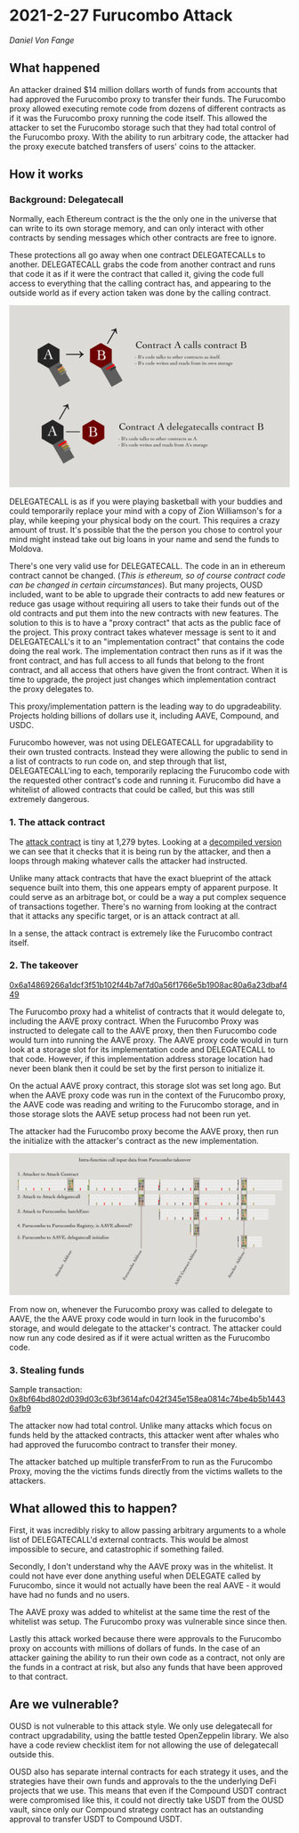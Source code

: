 # 2021-2-27 Furucombo Attack

_Daniel Von Fange_

## What happened

An attacker drained $14 million dollars worth of funds from accounts that had approved the Furucombo proxy to transfer their funds. The Furucombo proxy allowed executing remote code from dozens of different contracts as if it was the Furucombo proxy running the code itself. This allowed the attacker to set the Furucombo storage such that they had total control of the Furucombo proxy. With the ability to run arbitrary code, the attacker had the proxy execute batched transfers of users' coins to the attacker.

## How it works

### Background: Delegatecall

Normally, each Ethereum contract is the the only one in the universe that can write to its own storage memory, and can only interact with other contracts by sending messages which other contracts are free to ignore.

These protections all go away when one contract DELEGATECALLs to another. DELEGATECALL grabs the code from another contract and runs that code it as if it were the contract that called it, giving the code full access to everything that the calling contract has, and appearing to the outside world as if every action taken was done by the calling contract.

<img src="../reproductions/2021-02-27-furucombo/delegatecall.png">

DELEGATECALL is as if you were playing basketball with your buddies and could temporarily replace your mind with a  copy of Zion Williamson's for a play, while keeping your physical body on the court. This requires a crazy amount of trust. It's possible that the the person you chose to control your mind might instead take out big loans in your name and send the funds to Moldova.

There's one very valid use for DELEGATECALL. The code in an in ethereum contract cannot be changed. (_This is ethereum, so of course contract code can be changed in certain circumstances_). But many projects, OUSD included, want to be able to upgrade their contracts to add new features or reduce gas usage without requiring all  users to take their funds out of the old contracts and put them into the new contracts with new features. The solution to this is to have a "proxy contract" that acts as the public face of the project. This proxy contract takes whatever message is sent to it and DELEGATECALL's it to an "implementation contract" that contains the code doing the real work. The implementation contract then runs as if it was the front contract, and has full access to all funds that belong to the front contract, and all access that others have given the front contract. When it is time to upgrade, the project just changes which implementation contract the proxy delegates to.

This proxy/implementation pattern is the leading way to do upgradeability. Projects holding billions of dollars use it, including AAVE, Compound, and USDC.

Furucombo however, was not using DELEGATECALL for upgradability to their own trusted contracts. Instead they were allowing the public to send in a list of contracts to run code on, and step through that list, DELEGATECALL'ing to each, temporarily replacing the Furucombo code with the requested other contract's code and running it. Furucombo did have a whitelist of allowed contracts that could be called, but this was still extremely dangerous.

### 1. The attack contract

The [attack contract](https://etherscan.io/address/0x86765dde9304bea32f65330d266155c4fa0c4f04) is tiny at 1,279 bytes. Looking at a [decompiled version](https://contract-library.com/contracts/Ethereum/0x86765dde9304bea32f65330d266155c4fa0c4f04) we can see that it checks that it is being run by the attacker, and then a loops through making whatever calls the attacker had instructed.

Unlike many attack contracts that have the exact blueprint of the attack sequence built into them, this one appears empty of apparent purpose. It could serve as an arbitrage bot, or could be a way a put complex sequence of transactions together. There's no warning from looking at the contract that it attacks any specific target, or is an attack contract at all.

In a sense, the attack contract is extremely like the Furucombo contract itself.

### 2. The takeover

[0x6a14869266a1dcf3f51b102f44b7af7d0a56f1766e5b1908ac80a6a23dbaf449](https://etherscan.io/tx/0x6a14869266a1dcf3f51b102f44b7af7d0a56f1766e5b1908ac80a6a23dbaf449)

The Furucombo proxy had a whitelist of contracts that it would delegate to, including the AAVE proxy contract. When the Furucombo Proxy was instructed to delegate call to the AAVE proxy, then then Furucombo code would turn into running the AAVE proxy. The AAVE proxy code would in turn look at a storage slot for its implementation code and DELEGATECALL to that code. However, if this implementation address storage location had never been blank then it could be set by the first person to initialize it.

On the actual AAVE proxy contract, this storage slot was set long ago. But when the AAVE proxy code was run in the context of the Furucombo proxy, the AAVE code was reading and writing to the Furucombo storage, and in those storage slots the AAVE setup process had not been run yet.

The attacker had the Furucombo proxy become the AAVE proxy, then  run the initialize with the attacker's contract as the new implementation.

<img src="../reproductions/2021-02-27-furucombo/takeover.png">

From now on, whenever the Furucombo proxy was called to delegate to AAVE, the the AAVE proxy code would in turn look in the furucombo's storage, and would delegate to the attacker's contract. The attacker could now run any code desired as if it were actual written as the Furucombo code.

### 3. Stealing funds


Sample transaction: [0x8bf64bd802d039d03c63bf3614afc042f345e158ea0814c74be4b5b14436afb9](https://etherscan.io/tx/0x8bf64bd802d039d03c63bf3614afc042f345e158ea0814c74be4b5b14436afb9)

The attacker now had total control.  Unlike many attacks which focus on funds held by the attacked contracts, this attacker went after whales who had approved the furucombo contract to transfer their money.

The attacker batched up multiple transferFrom to run as the Furucombo Proxy, moving the the victims funds directly from the victims wallets to the attackers.


## What allowed this to happen?

First, it was incredibly risky to allow passing arbitrary arguments to a whole list of DELEGATECALL'd external contracts. This would be almost impossible to secure, and catastrophic if something failed.

Secondly, I don't understand why the AAVE proxy was in the whitelist. It could not have ever done anything useful when DELEGATE called by Furucombo, since it would not actually have been the real AAVE - it would have had no funds and no users. 

The AAVE proxy was added to whitelist at the same time the rest of the whitelist was setup. The Furucombo proxy was  vulnerable since since then.

Lastly this attack worked because there were approvals to the Furucombo proxy on accounts with millions of dollars of funds. In the case of an attacker gaining the ability to run their own code as a contract, not only are the funds in a contract at risk, but also any funds that have been approved to that contract.

## Are we vulnerable?

OUSD is not vulnerable to this attack style. We only use delegatecall for contract upgradability, using the battle tested OpenZeppelin library. We also have a code review checklist item for not allowing the use of delegatecall outside this.

OUSD also has separate internal contracts for each strategy it uses, and the strategies have their own funds and approvals to the the underlying DeFi projects that we use. This means that even if the Compound USDT contract were compromised like this, it could not directly take USDT from the OUSD vault, since only our Compound strategy contract has an outstanding approval to transfer USDT to Compound USDT.
